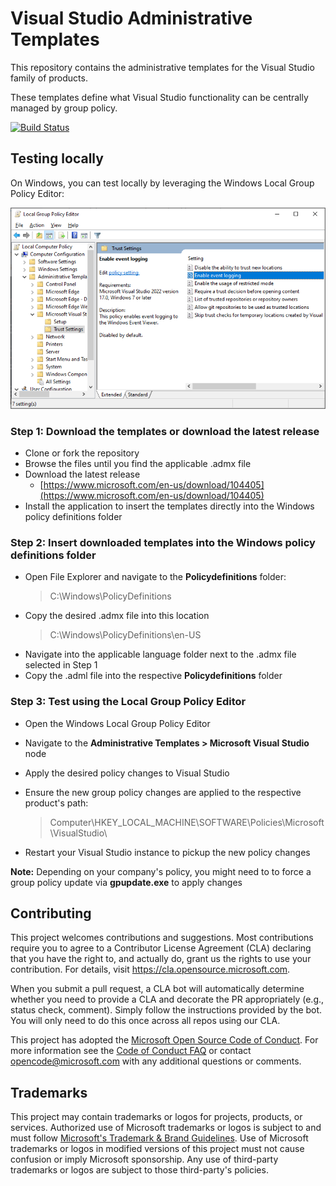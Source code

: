 # Visual Studio Administrative Templates

This repository contains the administrative templates for the Visual Studio family of products.

These templates define what Visual Studio functionality can be centrally managed by group policy.

[![Build Status](https://devdiv.visualstudio.com/DevDiv/_apis/build/status/microsoft.Visual-Studio-Administrative-Templates?branchName=main)](https://devdiv.visualstudio.com/DevDiv/_build/latest?definitionId=16847&branchName=main)

## Testing locally

On Windows, you can test locally by leveraging the Windows Local Group Policy Editor:

![Local Group Policy Editor](images/gpeditor.png)

### Step 1: Download the templates or download the latest release

- Clone or fork the repository 
- Browse the files until you find the applicable .admx file
- Download the latest release
  - [https://www.microsoft.com/en-us/download/104405](https://www.microsoft.com/en-us/download/104405)
- Install the application to insert the templates directly into the Windows policy definitions folder

### Step 2: Insert downloaded templates into the Windows policy definitions folder

- Open File Explorer and navigate to the **Policydefinitions** folder:
   > C:\Windows\PolicyDefinitions
- Copy the desired .admx file into this location
   > C:\Windows\PolicyDefinitions\en-US
- Navigate into the applicable language folder next to the .admx file selected in Step 1
- Copy the .adml file into the respective **Policydefinitions** folder

### Step 3: Test using the Local Group Policy Editor
- Open the Windows Local Group Policy Editor
- Navigate to the **Administrative Templates > Microsoft Visual Studio** node
- Apply the desired policy changes to Visual Studio
- Ensure the new group policy changes are applied to the respective product's path:
   
   > Computer\HKEY_LOCAL_MACHINE\SOFTWARE\Policies\Microsoft\VisualStudio\
- Restart your Visual Studio instance to pickup the new policy changes

**Note:** Depending on your company's policy, you might need to to force a group policy update via **gpupdate.exe** to apply changes

## Contributing

This project welcomes contributions and suggestions.  Most contributions require you to agree to a
Contributor License Agreement (CLA) declaring that you have the right to, and actually do, grant us
the rights to use your contribution. For details, visit https://cla.opensource.microsoft.com.

When you submit a pull request, a CLA bot will automatically determine whether you need to provide
a CLA and decorate the PR appropriately (e.g., status check, comment). Simply follow the instructions
provided by the bot. You will only need to do this once across all repos using our CLA.

This project has adopted the [Microsoft Open Source Code of Conduct](https://opensource.microsoft.com/codeofconduct/).
For more information see the [Code of Conduct FAQ](https://opensource.microsoft.com/codeofconduct/faq/) or
contact [opencode@microsoft.com](mailto:opencode@microsoft.com) with any additional questions or comments.

## Trademarks

This project may contain trademarks or logos for projects, products, or services. Authorized use of Microsoft 
trademarks or logos is subject to and must follow 
[Microsoft's Trademark & Brand Guidelines](https://www.microsoft.com/en-us/legal/intellectualproperty/trademarks/usage/general).
Use of Microsoft trademarks or logos in modified versions of this project must not cause confusion or imply Microsoft sponsorship.
Any use of third-party trademarks or logos are subject to those third-party's policies.
